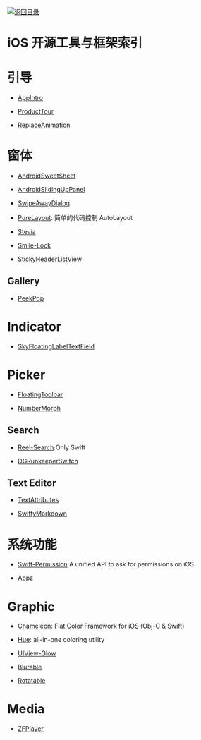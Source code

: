 [![返回目录](https://parg.co/UGo)](https://github.com/wxyyxc1992/Awesome-Reference) 
 
 
# iOS 开源工具与框架索引

# 引导

* [AppIntro](https://github.com/PaoloRotolo/AppIntro)

- [ProductTour](https://github.com/matrixxun/ProductTour)

- [ReplaceAnimation](https://github.com/fruitcoder/ReplaceAnimation)

# 窗体

- [AndroidSweetSheet](https://github.com/zzz40500/AndroidSweetSheet)

- [AndroidSlidingUpPanel](https://github.com/umano/AndroidSlidingUpPanel)

- [SwipeAwayDialog](https://github.com/kakajika/SwipeAwayDialog)

- [PureLayout](https://github.com/PureLayout/PureLayout): 简单的代码控制 AutoLayout

- [Stevia](https://github.com/s4cha/Stevia)

- [Smile-Lock](https://github.com/liu044100/Smile-Lock)

- [StickyHeaderListView](https://github.com/sfsheng0322/StickyHeaderListView)

## Gallery 

- [PeekPop](https://github.com/marmelroy/PeekPop)

# Indicator


- [SkyFloatingLabelTextField](https://github.com/Skyscanner/SkyFloatingLabelTextField)

# Picker

- [FloatingToolbar](https://github.com/rubensousa/FloatingToolbar) 

- [NumberMorph](https://github.com/me-abhinav/NumberMorphView)

## Search 

- [Reel-Search](https://github.com/Ramotion/reel-search):Only Swift

- [DGRunkeeperSwitch](https://github.com/gontovnik/DGRunkeeperSwitch)

## Text Editor 

- [TextAttributes](https://github.com/delba/TextAttributes)

- [SwiftyMarkdown](https://github.com/SimonFairbairn/SwiftyMarkdown)

# 系统功能

- [Swift-Permission](https://github.com/delba/Permission):A unified API to ask for permissions on iOS

- [Appz](https://github.com/SwiftKitz/Appz)

# Graphic 

- [Chameleon](https://github.com/ViccAlexander/Chameleon): Flat Color Framework for iOS (Obj-C & Swift)

- [Hue](https://github.com/hyperoslo/Hue): all-in-one coloring utility

- [UIView-Glow](https://github.com/thesecretlab/UIView-Glow)

- [Blurable](https://github.com/FlexMonkey/Blurable)

- [Rotatable](https://github.com/FlexMonkey/Rotatable)

# Media 

- [ZFPlayer](https://github.com/renzifeng/ZFPlayer)